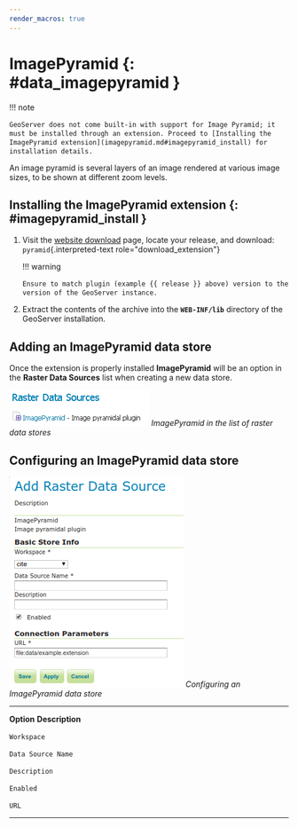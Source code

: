 ```yaml
---
render_macros: true
---
```


# ImagePyramid {: #data_imagepyramid }

!!! note

    GeoServer does not come built-in with support for Image Pyramid; it must be installed through an extension. Proceed to [Installing the ImagePyramid extension](imagepyramid.md#imagepyramid_install) for installation details.

An image pyramid is several layers of an image rendered at various image sizes, to be shown at different zoom levels.

## Installing the ImagePyramid extension {: #imagepyramid_install }

1.  Visit the [website download](https://geoserver.org/download) page, locate your release, and download: `pyramid`{.interpreted-text role="download_extension"}

    !!! warning

        Ensure to match plugin (example {{ release }} above) version to the version of the GeoServer instance.

2.  Extract the contents of the archive into the **`WEB-INF/lib`** directory of the GeoServer installation.

## Adding an ImagePyramid data store

Once the extension is properly installed **ImagePyramid** will be an option in the **Raster Data Sources** list when creating a new data store.

![](images/imagepyramidcreate.png)
*ImagePyramid in the list of raster data stores*

## Configuring an ImagePyramid data store

![](images/imagepyramidconfigure.png)
*Configuring an ImagePyramid data store*

  -------------------- --------------------------------------------------------
  **Option**           **Description**

  `Workspace`          

  `Data Source Name`   

  `Description`        

  `Enabled`            

  `URL`                
  -------------------- --------------------------------------------------------
